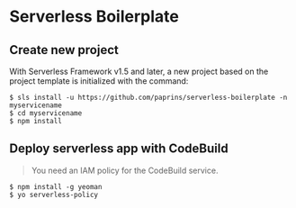 # Serverless Boilerplate

## Create new project

With Serverless Framework v1.5 and later, a new project based on the project template is initialized with the command:

```
$ sls install -u https://github.com/paprins/serverless-boilerplate -n myservicename
$ cd myservicename
$ npm install
```

## Deploy serverless app with CodeBuild

> You need an IAM policy for the CodeBuild service.
```
$ npm install -g yeoman
$ yo serverless-policy
```
